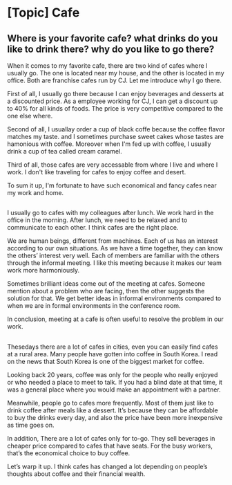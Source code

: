 # [Topic] Cafe

## Where is your favorite cafe? what drinks do you like to drink there? why do you like to go there?

When it comes to my favorite cafe, there are two kind of cafes where I usually go. The one is located near my house, and the other is located in my office. Both are franchise cafes run by CJ. Let me introduce why I go there.

First of all, I usually go there because I can enjoy beverages and desserts at a discounted price. As a employee working for CJ, I can get a discount up to 40% for all kinds of foods. The price is very competitive compared to the one else where. 

Second of all, I usuallay order a cup of black coffe because the coffee flavor matches my taste. and I sometimes purchase  sweet cakes whose tastes are hamonious with coffee. Moreover when I'm fed up with coffee, I usually drink a cup of tea called cream caramel.

Third of all, those cafes are very accessable from where I live and where I work. I don't like traveling for cafes to enjoy coffee and desert.  

To sum it up, I'm fortunate to have such economical and fancy cafes near my work and home. 

## 
I usually go to cafes with my colleagues after lunch. We work hard in the office in the morning. After lunch, we need to be relaxed and to communicate to each other. I think cafes are the right place.

We are human beings, different from machines. Each of us has an interest according to our own situations. As we have a time together, they can know the others’ interest very well. Each of members are familiar with the others through the informal meeting. I like this meeting because it makes our team work more harmoniously.

Sometimes brilliant ideas come out of the meeting at cafes. Someone mention about a problem who are facing, then the other suggests the solution for that. We get better ideas in informal environments compared to when we are in formal environments in the conference room. 

In conclusion, meeting at a cafe is often useful to resolve the problem in our work. 

## 
Thesedays there are a lot of cafes in cities, even you can easily find cafes at a rural area. Many people have gotten into coffee in South Korea. I read on the news that South Korea is one of the biggest market for coffee.

Looking back 20 years, coffee was only for the people who really enjoyed or who needed a place to meet to talk. If you had a blind date at that time, it was a general place where you would make an appointment with a partner.

Meanwhile, people go to cafes more frequently. Most of them just like to drink coffee after meals like a dessert. It’s because they can be affordable to buy the drinks every day, and also the price have been more inexpensive as time goes on.

In addition, There are a lot of cafes only for to-go. They sell beverages in cheaper price compared to cafes that have seats. For the busy workers, that’s the economical choice to buy coffee.

Let’s warp it up. I think cafes has changed a lot depending on people’s thoughts about coffee and their financial wealth.

